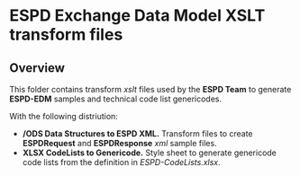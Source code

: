 # ESPD Exchange Data Model XSLT transform files

## Overview

This folder contains transform _xslt_ files used by the **ESPD Team** to generate **ESPD-EDM** samples and technical code list genericodes.

With the following distriution:

* **/ODS Data Structures to ESPD XML.** Transform files to create **ESPDRequest** and **ESPDResponse** _xml_ sample files.
* **XLSX CodeLists to Genericode.** Style sheet to generate genericode code lists from the definition in _ESPD-CodeLists.xlsx_.

